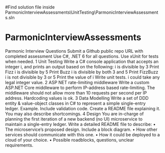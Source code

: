 
#Find solution file inside ParmonicInterviewAssessments\UnitTesting\ParmonicInterviewAssessments.sln

# ParmonicInterviewAssessments
Parmonic Interview Questions
Submit a Github public repo URL with completed assessment
Use C#, .NET 6 for all questions. Use xUnit for tests when needed.
1	Unit Testing
Write a C# console application that accepts an integer i, and prints an output based on the following:
i is divisible by 3	Print Fizz
i is divisible by 5	Print Buzz
i is divisible by both 3 and 5	Print FizzBuzz
i is not divisible by 3 or 5	Print the value of i
Write unit tests. i could take any legal integer value.
2	ASP NET rate-limiting middleware
Write a custom ASP.NET Core middleware to perform IP-address based rate-limiting. The middleware should not allow more than 10 requests per second per IP address.
Hardcoding values is ok.
3	Data Modelling
Write a set of DDD entity & value-object classes in C# to represent a simple single-entry ledger. Example. Include validation code.
Create a README file explaining it. You may also describe shortcomings.
4	Design
You are in-charge of planning the first iteration of a new backend (no UI) microservice to maintain a single-entry ledger. Write a detailed README file to describe:
•	The microservice’s proposed design. Include a block diagram.
•	How other services should communicate with this one.
•	How it could be deployed to a cloud of your choice.
•	Possible roadblocks, questions, unclear requirements.
